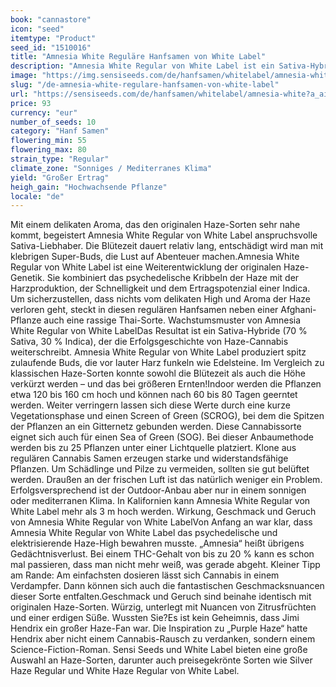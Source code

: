 ```yaml
---
book: "cannastore"
icon: "seed"
itemtype: "Product"
seed_id: "1510016"
title: "Amnesia White Reguläre Hanfsamen von White Label"
description: "Amnesia White Regular von White Label ist ein Sativa-Hybride (70:30). Die Blütezeit dauert 60 bis 80 Tage. Elektrisierende und psychedelische Wirkung."
image: "https://img.sensiseeds.com/de/hanfsamen/whitelabel/amnesia-white-image.png"
slug: "/de-amnesia-white-regulare-hanfsamen-von-white-label"
url: "https://sensiseeds.com/de/hanfsamen/whitelabel/amnesia-white?a_aid=cannastore"
price: 93
currency: "eur"
number_of_seeds: 10
category: "Hanf Samen"
flowering_min: 55
flowering_max: 80
strain_type: "Regular"
climate_zone: "Sonniges / Mediterranes Klima"
yield: "Großer Ertrag"
heigh_gain: "Hochwachsende Pflanze"
locale: "de"
---
```

Mit einem delikaten Aroma, das den originalen Haze-Sorten sehr nahe kommt, begeistert Amnesia White Regular von White Label anspruchsvolle Sativa-Liebhaber. Die Blütezeit dauert relativ lang, entschädigt wird man mit klebrigen Super-Buds, die Lust auf Abenteuer machen.Amnesia White Regular von White Label ist eine Weiterentwicklung der originalen Haze-Genetik. Sie kombiniert das psychedelische Kribbeln der Haze mit der Harzproduktion, der Schnelligkeit und dem Ertragspotenzial einer Indica. Um sicherzustellen, dass nichts vom delikaten High und Aroma der Haze verloren geht, steckt in diesen regulären Hanfsamen neben einer Afghani-Pflanze auch eine rassige Thai-Sorte. Wachstumsmuster von Amnesia White Regular von White LabelDas Resultat ist ein Sativa-Hybride (70 % Sativa, 30 % Indica), der die Erfolgsgeschichte von Haze-Cannabis weiterschreibt. Amnesia White Regular von White Label produziert spitz zulaufende Buds, die vor lauter Harz funkeln wie Edelsteine. Im Vergleich zu klassischen Haze-Sorten konnte sowohl die Blütezeit als auch die Höhe verkürzt werden – und das bei größeren Ernten!Indoor werden die Pflanzen etwa 120 bis 160 cm hoch und können nach 60 bis 80 Tagen geerntet werden. Weiter verringern lassen sich diese Werte durch eine kurze Vegetationsphase und einen Screen of Green (SCROG), bei dem die Spitzen der Pflanzen an ein Gitternetz gebunden werden. Diese Cannabissorte eignet sich auch für einen Sea of Green (SOG). Bei dieser Anbaumethode werden bis zu 25 Pflanzen unter einer Lichtquelle platziert. Klone aus regulären Cannabis Samen erzeugen starke und widerstandsfähige Pflanzen. Um Schädlinge und Pilze zu vermeiden, sollten sie gut belüftet werden. Draußen an der frischen Luft ist das natürlich weniger ein Problem. Erfolgsversprechend ist der Outdoor-Anbau aber nur in einem sonnigen oder mediterranen Klima. In Kalifornien kann Amnesia White Regular von White Label mehr als 3 m hoch werden. Wirkung, Geschmack und Geruch von Amnesia White Regular von White LabelVon Anfang an war klar, dass Amnesia White Regular von White Label das psychedelische und elektrisierende Haze-High bewahren musste. „Amnesia“ heißt übrigens Gedächtnisverlust. Bei einem THC-Gehalt von bis zu 20 % kann es schon mal passieren, dass man nicht mehr weiß, was gerade abgeht. Kleiner Tipp am Rande: Am einfachsten dosieren lässt sich Cannabis in einem Verdampfer. Dann können sich auch die fantastischen Geschmacksnuancen dieser Sorte entfalten.Geschmack und Geruch sind beinahe identisch mit originalen Haze-Sorten. Würzig, unterlegt mit Nuancen von Zitrusfrüchten und einer erdigen Süße. Wussten Sie?Es ist kein Geheimnis, dass Jimi Hendrix ein großer Haze-Fan war. Die Inspiration zu „Purple Haze“ hatte Hendrix aber nicht einem Cannabis-Rausch zu verdanken, sondern einem Science-Fiction-Roman. Sensi Seeds und White Label bieten eine große Auswahl an Haze-Sorten, darunter auch preisegekrönte Sorten wie Silver Haze Regular und White Haze Regular von White Label.

